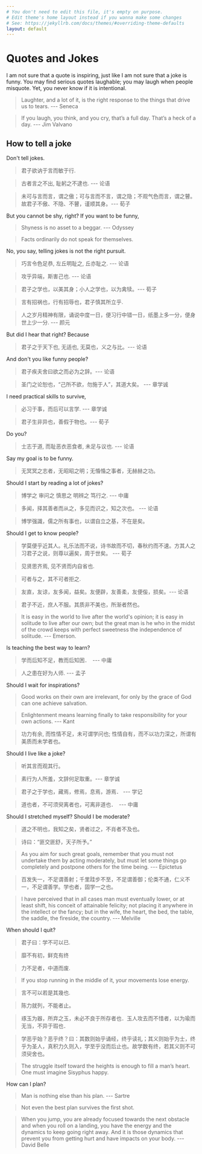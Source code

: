 ```yaml
---
# You don't need to edit this file, it's empty on purpose.
# Edit theme's home layout instead if you wanna make some changes
# See: https://jekyllrb.com/docs/themes/#overriding-theme-defaults
layout: default
---
```


# Quotes and Jokes

I am not sure that a quote is inspiring, just like I am not sure that a joke is funny. You may find serious quotes laughable; you may laugh when people misquote. Yet, you never know if it is intentional. 

> Laughter, and a lot of it, is the right response to the things that drive us to tears. --- Seneca  

> If you laugh, you think, and you cry, that’s a full day. That’s a heck of a day. --- Jim Valvano

## How to tell a joke 

Don't tell jokes. 

> 君子欲讷于言而敏于行.

> 古者言之不出, 耻躬之不逮也.   --- 论语 

> 未可与言而言，谓之傲；可与言而不言，谓之隐；不观气色而言，谓之瞽。故君子不傲、不隐、不瞽，谨顺其身。--- 荀子

But you cannot be shy, right? If you want to be funny, 

> Shyness is no asset to a beggar. --- Odyssey 

> Facts ordinarily do not speak for themselves. 

No, you say, telling jokes is not the right pursuit. 

> 巧言令色足恭, 左丘明耻之, 丘亦耻之. --- 论语

> 攻乎异端，斯害己也.  --- 论语 

> 君子之学也，以美其身；小人之学也，以为禽犊。--- 荀子

> 言有招祸也，行有招辱也，君子慎其所立乎.

> 人之岁月精神有限，诵说中度一日，便习行中错一日，纸墨上多一分，便身世上少一分. --- 颜元

But did I hear that right? Because 

> 君子之于天下也, 无适也, 无莫也，义之与比。---  论语

And don't you like funny people? 

> 君子疾夫舍曰欲之而必为之辞。---  论语

> 圣门之论恕也，“己所不欲，勿施于人”，其道大矣。 --- 章学诚

I need practical skills to survive,

> 必习于事，而后可以言学.  --- 章学诚 

> 君子生非异也，善假于物也。--- 荀子

Do you? 

> 士志于道, 而耻恶衣恶食者, 未足与议也. --- 论语

Say my goal is to be funny. 

> 无冥冥之志者，无昭昭之明；无惛惛之事者，无赫赫之功。

Should I start by reading a lot of jokes?

> 博学之 审问之 慎思之 明辨之 笃行之. --- 中庸

> 多闻，择其善者而从之，多见而识之，知之次也。 ---  论语

> 博学强識，儒之所有事也，以谓自立之基，不在是矣。 

Should I get to know people? 

> 学莫便乎近其人。礼乐法而不说，诗书故而不切，春秋约而不速。方其人之习君子之说，则尊以遍矣，周于世矣。 --- 荀子

> 见贤思齐焉, 见不贤而内自省也. 

> 可者与之，其不可者拒之. 

> 友直，友谅，友多闻，益矣。友便辟，友善柔，友便侫，损矣。--- 论语 

> 君子不近，庶人不服。其质非不美也，所渐者然也。

> It is easy in the world to live after the world's opinion; it is easy in solitude to live after our own; but the great man is he who in the midst of the crowd keeps with perfect sweetness the independence of solitude.  --- Emerson. 

Is teaching the best way to learn? 

> 学而后知不足，教而后知困．　--- 中庸

> 人之患在好为人师. --- 孟子

Should I wait for inspirations? 

> Good works on their own are irrelevant, for only by the grace of God can one achieve salvation. 

> Enlightenment means learning finally to take responsibility for your own actions. --- Kant 

> 功力有余, 而性情不足，未可谓学问也; 性情自有，而不以功力深之，所谓有美质而未学者也。

Should I live like a joke? 

> 听其言而观其行。

> 素行为人所羞，文辞何足取重。--- 章学诚

> 君子之于学也，藏焉，修焉，息焉，游焉． --- 学记

> 道也者，不可须臾离者也，可离非道也．　--- 中庸

Should I stretched myself? Should I be moderate? 

> 道之不明也，我知之矣，贤者过之，不肖者不及也。 

> 诗曰：“匪交匪舒，天子所予。”

> As you aim for such great goals, remember that you must not undertake them by acting moderately, but must let some things go completely and postpone others for the time being.  --- Epictetus

> 百发失一，不足谓善射；千里跬步不至，不足谓善御；伦类不通，仁义不一，不足谓善学。学也者，固学一之也。

> I have perceived that in all cases man must eventually lower, or at least shift, his conceit of attainable felicity; not placing it anywhere in the intellect or the fancy; but in the wife, the heart, the bed, the table, the saddle, the fireside, the country. --- Melville 

When should I quit? 

> 君子曰：学不可以已.

> 靡不有初，鲜克有终

> 力不足者，中道而废.

> If you stop running in the middle of it, your movements lose energy. 

> 言不可以若是其幾也.

> 陈力就列，不能者止。

> 琢玉为器，所弃之玉，未必不良于所存者也．玉人攻去而不惜者，以为瑜而无当，不异于瑕也．

> 学恶乎始？恶乎终？曰：其数则始乎诵经，终乎读礼；其义则始乎为士，终乎为圣人，真积力久则入，学至乎没而后止也。故学数有终，若其义则不可须臾舍也。

> The struggle itself toward the heights is enough to fill a man’s heart. One must imagine Sisyphus happy.

How can I plan? 

> Man is nothing else than his plan. --- Sartre 

> Not even the best plan survives the first shot. 

> When you jump, you are already focused towards the next obstacle and when you roll on a landing, you have the energy and the dynamics to keep going right away. And it is those dynamics that prevent you from getting hurt and have impacts on your body.  --- David Belle 
